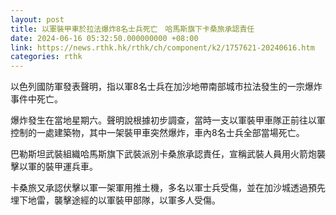 ```yaml
---
layout: post
title: 以軍裝甲車於拉法爆炸8名士兵死亡　哈馬斯旗下卡桑旅承認責任
date: 2024-06-16 05:32:50.000000000 +08:00
link: https://news.rthk.hk/rthk/ch/component/k2/1757621-20240616.htm
categories: rthk
---
```


以色列國防軍發表聲明，指以軍8名士兵在加沙地帶南部城市拉法發生的一宗爆炸事件中死亡。

爆炸發生在當地星期六。聲明說根據初步調查，當時一支以軍裝甲車隊正前往以軍控制的一處建築物，其中一架裝甲車突然爆炸，車內8名士兵全部當場死亡。

巴勒斯坦武裝組織哈馬斯旗下武裝派別卡桑旅承認責任，宣稱武裝人員用火箭炮襲擊以軍的裝甲運兵車。

卡桑旅又承認伏擊以軍一架軍用推土機，多名以軍士兵受傷，並在加沙城透過預先埋下地雷，襲擊途經的以軍裝甲部隊，以軍多人受傷。
